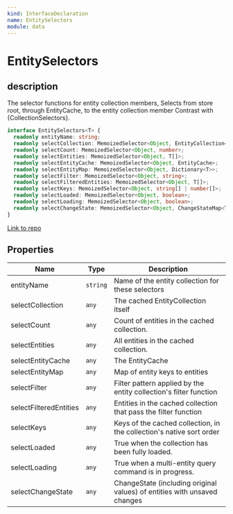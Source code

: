```yaml
---
kind: InterfaceDeclaration
name: EntitySelectors
module: data
---
```


# EntitySelectors

## description

The selector functions for entity collection members,
Selects from store root, through EntityCache, to the entity collection member
Contrast with {CollectionSelectors}.

```ts
interface EntitySelectors<T> {
  readonly entityName: string;
  readonly selectCollection: MemoizedSelector<Object, EntityCollection<T>>;
  readonly selectCount: MemoizedSelector<Object, number>;
  readonly selectEntities: MemoizedSelector<Object, T[]>;
  readonly selectEntityCache: MemoizedSelector<Object, EntityCache>;
  readonly selectEntityMap: MemoizedSelector<Object, Dictionary<T>>;
  readonly selectFilter: MemoizedSelector<Object, string>;
  readonly selectFilteredEntities: MemoizedSelector<Object, T[]>;
  readonly selectKeys: MemoizedSelector<Object, string[] | number[]>;
  readonly selectLoaded: MemoizedSelector<Object, boolean>;
  readonly selectLoading: MemoizedSelector<Object, boolean>;
  readonly selectChangeState: MemoizedSelector<Object, ChangeStateMap<T>>;
}
```

[Link to repo](https://github.com/ngrx/platform/blob/master/modules/data/src/selectors/entity-selectors.ts#L63-L101)

## Properties

| Name                   | Type     | Description                                                              |
| ---------------------- | -------- | ------------------------------------------------------------------------ |
| entityName             | `string` | Name of the entity collection for these selectors                        |
| selectCollection       | `any`    | The cached EntityCollection itself                                       |
| selectCount            | `any`    | Count of entities in the cached collection.                              |
| selectEntities         | `any`    | All entities in the cached collection.                                   |
| selectEntityCache      | `any`    | The EntityCache                                                          |
| selectEntityMap        | `any`    | Map of entity keys to entities                                           |
| selectFilter           | `any`    | Filter pattern applied by the entity collection's filter function        |
| selectFilteredEntities | `any`    | Entities in the cached collection that pass the filter function          |
| selectKeys             | `any`    | Keys of the cached collection, in the collection's native sort order     |
| selectLoaded           | `any`    | True when the collection has been fully loaded.                          |
| selectLoading          | `any`    | True when a multi-entity query command is in progress.                   |
| selectChangeState      | `any`    | ChangeState (including original values) of entities with unsaved changes |
